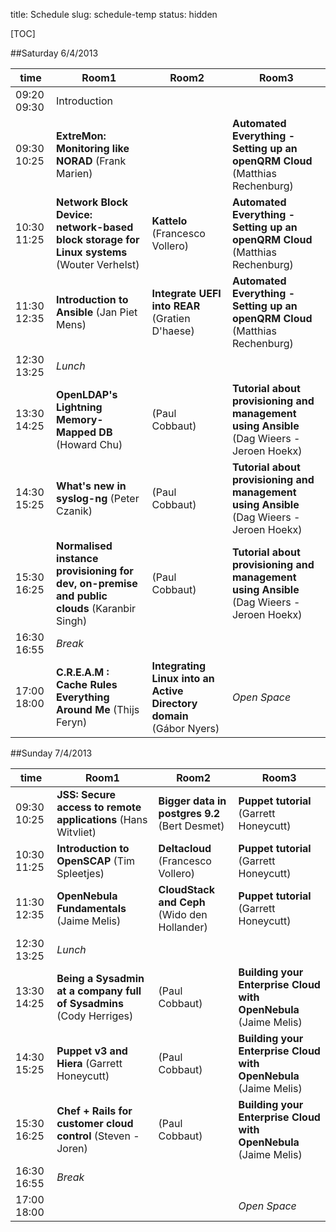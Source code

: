 title: Schedule
slug: schedule-temp
status: hidden

[TOC]

##Saturday 6/4/2013


| time          | Room1 | Room2 | Room3 |
|---------------|-------|-------|-------|
| 09:20 09:30 | Introduction |
| 09:30 10:25 | __ExtreMon: Monitoring like NORAD__ (Frank Marien) | | __Automated Everything - Setting up an openQRM Cloud__ (Matthias Rechenburg) |
| 10:30 11:25 | __Network Block Device: network-based block storage for Linux systems__ (Wouter Verhelst) | __Kattelo__ (Francesco Vollero) | __Automated Everything - Setting up an openQRM Cloud__ (Matthias Rechenburg) |
| 11:30 12:35 | __Introduction to Ansible__ (Jan Piet Mens) | __Integrate UEFI into REAR__ (Gratien D'haese) | __Automated Everything - Setting up an openQRM Cloud__ (Matthias Rechenburg) |
| 12:30 13:25 | _Lunch_ |
| 13:30 14:25 | __OpenLDAP's Lightning Memory-Mapped DB__ (Howard Chu) | (Paul Cobbaut) | __Tutorial about provisioning and management using Ansible__ (Dag Wieers - Jeroen Hoekx) |
| 14:30 15:25 | __What's new in syslog-ng__ (Peter Czanik) | (Paul Cobbaut) | __Tutorial about provisioning and management using Ansible__ (Dag Wieers - Jeroen Hoekx) |
| 15:30 16:25 | __Normalised instance provisioning for dev, on-premise and public clouds__ (Karanbir Singh) | (Paul Cobbaut) | __Tutorial about provisioning and management using Ansible__ (Dag Wieers - Jeroen Hoekx) |
| 16:30 16:55 | _Break_ |
| 17:00 18:00 | __C.R.E.A.M : Cache Rules Everything Around Me__ (Thijs Feryn) | __Integrating Linux into an Active Directory domain__ (Gábor Nyers) | _Open Space_ |


##Sunday 7/4/2013

|time           | Room1 | Room2 | Room3 |
|---------------|-------|-------|-------|
| 09:30 10:25 | __JSS: Secure access to remote applications__ (Hans Witvliet) | __Bigger data in postgres 9.2__ (Bert Desmet) | __Puppet tutorial__ (Garrett Honeycutt) |
| 10:30 11:25 | __Introduction to OpenSCAP__ (Tim Spleetjes) | __Deltacloud__ (Francesco Vollero) | __Puppet tutorial__ (Garrett Honeycutt) |
| 11:30 12:35 | __OpenNebula Fundamentals__ (Jaime Melis) | __CloudStack and Ceph__ (Wido den Hollander) | __Puppet tutorial__ (Garrett Honeycutt) |
| 12:30 13:25 | _Lunch_ |
| 13:30 14:25 | __Being a Sysadmin at a company full of Sysadmins__ (Cody Herriges) | (Paul Cobbaut) | __Building your Enterprise Cloud with OpenNebula__ (Jaime Melis) |
| 14:30 15:25 | __Puppet v3 and Hiera__ (Garrett Honeycutt) | (Paul Cobbaut) | __Building your Enterprise Cloud with OpenNebula__ (Jaime Melis) |
| 15:30 16:25 | __Chef + Rails for customer cloud control__ (Steven - Joren) | (Paul Cobbaut) | __Building your Enterprise Cloud with OpenNebula__ (Jaime Melis) |
| 16:30 16:55 | _Break_ |
| 17:00 18:00 |  | | _Open Space_ |
